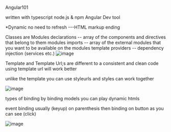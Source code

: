 Angular101

written with typescript
node.js & npm
Angular Dev tool

*Dynamic no need to refresh ---HTML markup ending

Classes are Modules
declarations -- array of the components and directives that belong to them modules 
imports -- array of the external modules that you want to be available on the modules template 
providers -- dependency injection (services etc.) 
![image](https://github.com/JMNietoatBusyBee/WorkNotes-.Net-/assets/151013941/1fe0d430-b3d5-48e4-8405-4b1d034c6174)


Template and Template Url;s are different 
to a consistent and clean code using template url will work better 

unlike the template you can use styleurls and styles can work together 



![image](https://github.com/JMNietoatBusyBee/WorkNotes-.Net-/assets/151013941/aef80f05-d01a-41ee-9b1c-2acf93bdce57)


types of binding
by binding models you can play dynamic htmls 

event binding usually (keyup) on parenthesis 
then binding on button as you can see (click)


![image](https://github.com/JMNietoatBusyBee/WorkNotes-.Net-/assets/151013941/724c2a41-7fa0-405d-99fb-03f5846073bd)
